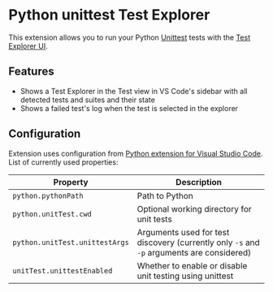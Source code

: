 # Python unittest Test Explorer

This extension allows you to run your Python [Unittest](https://docs.python.org/3/library/unittest.html#module-unittest) tests with the 
[Test Explorer UI](https://marketplace.visualstudio.com/items?itemName=hbenl.vscode-test-explorer).

## Features
* Shows a Test Explorer in the Test view in VS Code's sidebar with all detected tests and suites and their state
* Shows a failed test's log when the test is selected in the explorer

## Configuration

Extension uses configuration from [Python extension for Visual Studio Code](https://marketplace.visualstudio.com/items?itemName=ms-python.python).
List of currently used properties:

Property                        | Description
--------------------------------|---------------------------------------------------------------
`python.pythonPath`             | Path to Python
`python.unitTest.cwd`           | Optional working directory for unit tests
`python.unitTest.unittestArgs`  | Arguments used for test discovery (currently only `-s` and `-p` arguments are considered)
`unitTest.unittestEnabled`      | Whether to enable or disable unit testing using unittest
